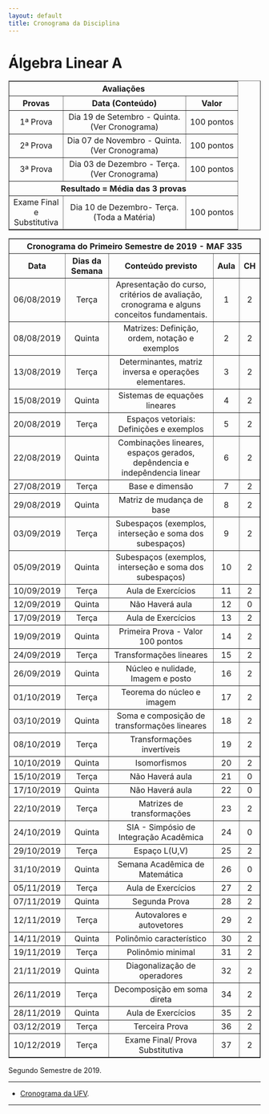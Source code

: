 ```yaml
---
layout: default
title: Cronograma da Disciplina
---
```


<h1 class="pageTitle">Álgebra Linear A</h1>

<DIV align="center"><CENTER>
<TABLE border="1" cellpadding="5" cellspacing="0">

<tr>
    <th colspan="3" align="center">Avaliações</th>
</tr>

<tr>
    <th>Provas</th>
    <th align="center">Data (Conteúdo) </th>
    <th align="center">Valor </th>
</tr>

<tr>
<td valign="center" align="center"> 1ª Prova<BR></td>  
          <td valign="center" align="center">  Dia 19 de Setembro - Quinta.<BR> (Ver Cronograma)</td>
<td valign="center" align="center">100 pontos</td>
</tr>

<tr>
<td valign="center" align="center"> 2ª Prova<BR></td>  
          <td valign="center" align="center">  Dia 07 de Novembro - Quinta.<BR> (Ver Cronograma)</td>
<td valign="center" align="center">100 pontos</td>
</tr>

<tr>
<td valign="center" align="center"> 3ª Prova<BR></td>  
          <td valign="center" align="center">  Dia 03 de Dezembro - Terça.<BR>(Ver Cronograma)</td>
<td valign="center" align="center">100 pontos</td>
</tr>

<tr>
    <th colspan="3" align="center">Resultado = Média das 3 provas</th>
</tr>

<tr>
<td valign="center" align="center"> Exame Final<BR> e <BR> Substitutiva</td>  
          <td valign="center" align="center">  Dia 10 de Dezembro- Terça.<BR>(Toda a Matéria)</td>
<td valign="center" align="center">100 pontos</td>
</tr>
  
</TABLE>
</CENTER></DIV>

<DIV align="center"><CENTER>
<TABLE border="1" cellpadding="5" cellspacing="0">

<tr>
    <th colspan="5" align="center">Cronograma do Primeiro Semestre de 2019 - MAF 335</th>
</tr>

<tr>			
<th valign="center" align="center">	Data	<BR></th>	
<th valign="center" align="center">	Dias da Semana	<BR></th>	
<th valign="center" align="center">	Conteúdo previsto	<BR></th>	
<th valign="center" align="center">	Aula	<BR></th>	
<th valign="center" align="center">	CH	<BR></th>	
</tr>			
<tr>			
<td valign="center" align="center">	06/08/2019	<BR></td>	
<td valign="center" align="center">	Terça	<BR></td>	
<td valign="center" align="center">	Apresentação do curso, critérios de avaliação, cronograma e alguns conceitos fundamentais.	<BR></td>	
<td valign="center" align="center">	1	<BR></td>	
<td valign="center" align="center">	2	<BR></td>	
</tr>			
<tr>			
<td valign="center" align="center">	08/08/2019	<BR></td>	
<td valign="center" align="center">	Quinta	<BR></td>	
<td valign="center" align="center">	Matrizes: Definição, ordem, notação e exemplos	<BR></td>	
<td valign="center" align="center">	2	<BR></td>	
<td valign="center" align="center">	2	<BR></td>	
</tr>			
<tr>			
<td valign="center" align="center">	13/08/2019	<BR></td>	
<td valign="center" align="center">	Terça	<BR></td>	
<td valign="center" align="center">	Determinantes, matriz inversa e operações elementares.	<BR></td>	
<td valign="center" align="center">	3	<BR></td>	
<td valign="center" align="center">	2	<BR></td>	
</tr>			
<tr>			
<td valign="center" align="center">	15/08/2019	<BR></td>	
<td valign="center" align="center">	Quinta	<BR></td>	
<td valign="center" align="center">	Sistemas de equações lineares	<BR></td>	
<td valign="center" align="center">	4	<BR></td>	
<td valign="center" align="center">	2	<BR></td>	
</tr>			
<tr>			
<td valign="center" align="center">	20/08/2019	<BR></td>	
<td valign="center" align="center">	Terça	<BR></td>	
<td valign="center" align="center">	Espaços vetoriais: Definições e exemplos	<BR></td>	
<td valign="center" align="center">	5	<BR></td>	
<td valign="center" align="center">	2	<BR></td>	
</tr>			
<tr>			
<td valign="center" align="center">	22/08/2019	<BR></td>	
<td valign="center" align="center">	Quinta	<BR></td>	
<td valign="center" align="center">	Combinações lineares, espaços gerados, depêndencia e indepêndencia linear	<BR></td>	
<td valign="center" align="center">	6	<BR></td>	
<td valign="center" align="center">	2	<BR></td>	
</tr>			
<tr>			
<td valign="center" align="center">	27/08/2019	<BR></td>	
<td valign="center" align="center">	Terça	<BR></td>	
<td valign="center" align="center">	Base e dimensão	<BR></td>	
<td valign="center" align="center">	7	<BR></td>	
<td valign="center" align="center">	2	<BR></td>	
</tr>			
<tr>			
<td valign="center" align="center">	29/08/2019	<BR></td>	
<td valign="center" align="center">	Quinta	<BR></td>	
<td valign="center" align="center">	Matriz de mudança de base	<BR></td>	
<td valign="center" align="center">	8	<BR></td>	
<td valign="center" align="center">	2	<BR></td>	
</tr>			
<tr>			
<td valign="center" align="center">	03/09/2019	<BR></td>	
<td valign="center" align="center">	Terça	<BR></td>	
<td valign="center" align="center">	Subespaços (exemplos, interseção e soma dos subespaços)	<BR></td>	
<td valign="center" align="center">	9	<BR></td>	
<td valign="center" align="center">	2	<BR></td>	
</tr>			
<tr>			
<td valign="center" align="center">	05/09/2019	<BR></td>	
<td valign="center" align="center">	Quinta	<BR></td>	
<td valign="center" align="center">	Subespaços (exemplos, interseção e soma dos subespaços)	<BR></td>	
<td valign="center" align="center">	10	<BR></td>	
<td valign="center" align="center">	2	<BR></td>	
</tr>			
<tr>			
<td valign="center" align="center">	10/09/2019	<BR></td>	
<td valign="center" align="center">	Terça	<BR></td>	
<td valign="center" align="center">	Aula de Exercícios	<BR></td>	
<td valign="center" align="center">	11	<BR></td>	
<td valign="center" align="center">	2	<BR></td>	
</tr>			
<tr>			
<td valign="center" align="center">	12/09/2019	<BR></td>	
<td valign="center" align="center">	Quinta	<BR></td>	
<td valign="center" align="center">	Não Haverá aula	<BR></td>	
<td valign="center" align="center">	12	<BR></td>	
<td valign="center" align="center">	0	<BR></td>	
</tr>			
<tr>			
<td valign="center" align="center">	17/09/2019	<BR></td>	
<td valign="center" align="center">	Terça	<BR></td>	
<td valign="center" align="center">	Aula de Exercícios	<BR></td>	
<td valign="center" align="center">	13	<BR></td>	
<td valign="center" align="center">	2	<BR></td>	
</tr>			
<tr>			
<td valign="center" align="center">	19/09/2019	<BR></td>	
<td valign="center" align="center">	Quinta	<BR></td>	
<td valign="center" align="center">	Primeira Prova - Valor 100 pontos	<BR></td>	
<td valign="center" align="center">	14	<BR></td>	
<td valign="center" align="center">	2	<BR></td>	
</tr>			
<tr>			
<td valign="center" align="center">	24/09/2019	<BR></td>	
<td valign="center" align="center">	Terça	<BR></td>	
<td valign="center" align="center">	Transformações lineares	<BR></td>	
<td valign="center" align="center">	15	<BR></td>	
<td valign="center" align="center">	2	<BR></td>	
</tr>			
<tr>			
<td valign="center" align="center">	26/09/2019	<BR></td>	
<td valign="center" align="center">	Quinta	<BR></td>	
<td valign="center" align="center">	Núcleo e nulidade, Imagem e posto	<BR></td>	
<td valign="center" align="center">	16	<BR></td>	
<td valign="center" align="center">	2	<BR></td>	
</tr>			
<tr>			
<td valign="center" align="center">	01/10/2019	<BR></td>	
<td valign="center" align="center">	Terça	<BR></td>	
<td valign="center" align="center">	Teorema do núcleo e imagem	<BR></td>	
<td valign="center" align="center">	17	<BR></td>	
<td valign="center" align="center">	2	<BR></td>	
</tr>			
<tr>			
<td valign="center" align="center">	03/10/2019	<BR></td>	
<td valign="center" align="center">	Quinta	<BR></td>	
<td valign="center" align="center">	Soma e composição de transformações lineares	<BR></td>	
<td valign="center" align="center">	18	<BR></td>	
<td valign="center" align="center">	2	<BR></td>	
</tr>			
<tr>			
<td valign="center" align="center">	08/10/2019	<BR></td>	
<td valign="center" align="center">	Terça	<BR></td>	
<td valign="center" align="center">	Transformações invertíveis	<BR></td>	
<td valign="center" align="center">	19	<BR></td>	
<td valign="center" align="center">	2	<BR></td>	
</tr>			
<tr>			
<td valign="center" align="center">	10/10/2019	<BR></td>	
<td valign="center" align="center">	Quinta	<BR></td>	
<td valign="center" align="center">	Isomorfismos	<BR></td>	
<td valign="center" align="center">	20	<BR></td>	
<td valign="center" align="center">	2	<BR></td>	
</tr>			
<tr>			
<td valign="center" align="center">	15/10/2019	<BR></td>	
<td valign="center" align="center">	Terça	<BR></td>	
<td valign="center" align="center">	Não Haverá aula	<BR></td>	
<td valign="center" align="center">	21	<BR></td>	
<td valign="center" align="center">	0	<BR></td>	
</tr>			
<tr>			
<td valign="center" align="center">	17/10/2019	<BR></td>	
<td valign="center" align="center">	Quinta	<BR></td>	
<td valign="center" align="center">	Não Haverá aula	<BR></td>	
<td valign="center" align="center">	22	<BR></td>	
<td valign="center" align="center">	0	<BR></td>	
</tr>			
<tr>			
<td valign="center" align="center">	22/10/2019	<BR></td>	
<td valign="center" align="center">	Terça	<BR></td>	
<td valign="center" align="center">	Matrizes de transformações	<BR></td>	
<td valign="center" align="center">	23	<BR></td>	
<td valign="center" align="center">	2	<BR></td>	
</tr>			
<tr>			
<td valign="center" align="center">	24/10/2019	<BR></td>	
<td valign="center" align="center">	Quinta	<BR></td>	
<td valign="center" align="center">	SIA - Simpósio de Integração Acadêmica	<BR></td>	
<td valign="center" align="center">	24	<BR></td>	
<td valign="center" align="center">	0	<BR></td>	
</tr>			
<tr>			
<td valign="center" align="center">	29/10/2019	<BR></td>	
<td valign="center" align="center">	Terça	<BR></td>	
<td valign="center" align="center">	Espaço L(U,V)	<BR></td>	
<td valign="center" align="center">	25	<BR></td>	
<td valign="center" align="center">	2	<BR></td>	
</tr>			
<tr>			
<td valign="center" align="center">	31/10/2019	<BR></td>	
<td valign="center" align="center">	Quinta	<BR></td>	
<td valign="center" align="center">	Semana Acadêmica de Matemática	<BR></td>	
<td valign="center" align="center">	26	<BR></td>	
<td valign="center" align="center">	0	<BR></td>	
</tr>			
<tr>			
<td valign="center" align="center">	05/11/2019	<BR></td>	
<td valign="center" align="center">	Terça	<BR></td>	
<td valign="center" align="center">	Aula de Exercícios	<BR></td>	
<td valign="center" align="center">	27	<BR></td>	
<td valign="center" align="center">	2	<BR></td>	
</tr>			
<tr>			
<td valign="center" align="center">	07/11/2019	<BR></td>	
<td valign="center" align="center">	Quinta	<BR></td>	
<td valign="center" align="center">	Segunda Prova	<BR></td>	
<td valign="center" align="center">	28	<BR></td>	
<td valign="center" align="center">	2	<BR></td>	
</tr>			
<tr>			
<td valign="center" align="center">	12/11/2019	<BR></td>	
<td valign="center" align="center">	Terça	<BR></td>	
<td valign="center" align="center">	Autovalores e autovetores	<BR></td>	
<td valign="center" align="center">	29	<BR></td>	
<td valign="center" align="center">	2	<BR></td>	
</tr>			
<tr>			
<td valign="center" align="center">	14/11/2019	<BR></td>	
<td valign="center" align="center">	Quinta	<BR></td>	
<td valign="center" align="center">	Polinômio característico	<BR></td>	
<td valign="center" align="center">	30	<BR></td>	
<td valign="center" align="center">	2	<BR></td>	
</tr>			
<tr>			
<td valign="center" align="center">	19/11/2019	<BR></td>	
<td valign="center" align="center">	Terça	<BR></td>	
<td valign="center" align="center">	Polinômio minimal	<BR></td>	
<td valign="center" align="center">	31	<BR></td>	
<td valign="center" align="center">	2	<BR></td>	
</tr>			
<tr>			
<td valign="center" align="center">	21/11/2019	<BR></td>	
<td valign="center" align="center">	Quinta	<BR></td>	
<td valign="center" align="center">	Diagonalização de operadores	<BR></td>	
<td valign="center" align="center">	32	<BR></td>	
<td valign="center" align="center">	2	<BR></td>	
</tr>			
<tr>			
<td valign="center" align="center">	26/11/2019	<BR></td>	
<td valign="center" align="center">	Terça	<BR></td>	
<td valign="center" align="center">	Decomposição em soma direta	<BR></td>	
<td valign="center" align="center">	34	<BR></td>	
<td valign="center" align="center">	2	<BR></td>	
</tr>			
<tr>			
<td valign="center" align="center">	28/11/2019	<BR></td>	
<td valign="center" align="center">	Quinta	<BR></td>	
<td valign="center" align="center">	Aula de Exercícios	<BR></td>	
<td valign="center" align="center">	35	<BR></td>	
<td valign="center" align="center">	2	<BR></td>	
</tr>			
<tr>			
<td valign="center" align="center">	03/12/2019	<BR></td>	
<td valign="center" align="center">	Terça	<BR></td>	
<td valign="center" align="center">	Terceira Prova	<BR></td>	
<td valign="center" align="center">	36	<BR></td>	
<td valign="center" align="center">	2	<BR></td>	
</tr>			
<tr>			
<td valign="center" align="center">	10/12/2019	<BR></td>	
<td valign="center" align="center">	Terça	<BR></td>	
<td valign="center" align="center">	Exame Final/ Prova Substitutiva	<BR></td>	
<td valign="center" align="center">	37	<BR></td>	
<td valign="center" align="center">	2	<BR></td>	
</tr>			
		
	
		
	

</TABLE>
</CENTER></DIV>

<p class="intro">Segundo Semestre de 2019.</p>

---

* [Cronograma da UFV][UFV-gh].

---

[UFV-gh]:https://rawgit.com/maf335.github.io/master/Cronogramas/Calendario_UFV.pdf